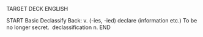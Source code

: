 TARGET DECK
ENGLISH

START
Basic
Declassify
Back: v. (-ies, -ied) declare (information etc.) To be no longer secret.  declassification n.
END

